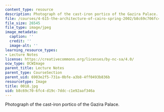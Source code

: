 ```yaml
---
content_type: resource
description: Photograph of the cast-iron portico of the Gazira Palace.
file: /courses/4-615-the-architecture-of-cairo-spring-2002/b8c69c706fc4d19c7ddcc1e92aaf346a_0018.jpg
file_size: 26545
file_type: image/jpeg
image_metadata:
  caption: ''
  credit: ''
  image-alt: ''
learning_resource_types:
- Lecture Notes
license: https://creativecommons.org/licenses/by-nc-sa/4.0/
ocw_type: OCWImage
parent_title: Lecture Notes
parent_type: CourseSection
parent_uid: 6903e2f5-731a-0bfe-a3b8-4ff0493b836b
resourcetype: Image
title: 0018.jpg
uid: b8c69c70-6fc4-d19c-7ddc-c1e92aaf346a
---
```

Photograph of the cast-iron portico of the Gazira Palace.